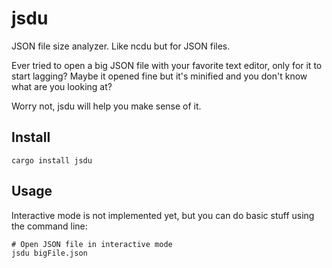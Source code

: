 # jsdu

JSON file size analyzer. Like ncdu but for JSON files.

Ever tried to open a big JSON file with your favorite text editor, only for it to start lagging?
Maybe it opened fine but it's minified and you don't know what are you looking at?

Worry not, jsdu will help you make sense of it.

## Install

```
cargo install jsdu
```

## Usage

Interactive mode is not implemented yet, but you can do basic stuff using the command line:

```
# Open JSON file in interactive mode
jsdu bigFile.json
```
